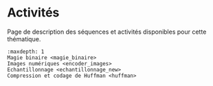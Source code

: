 # Activités

Page de description des séquences et activités disponibles pour cette thématique.

```{toctree}
:maxdepth: 1
Magie binaire <magie_binaire>
Images numériques <encoder_images>
Echantillonnage <echantillonnage_new>
Compression et codage de Huffman <huffman>
```